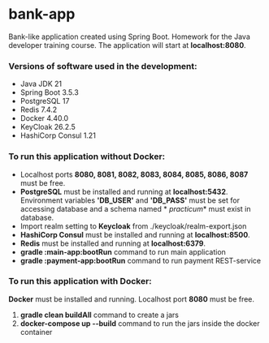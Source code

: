 # bank-app
Bank-like application created using Spring Boot. Homework for the Java developer training course.
The application will start at **localhost:8080**.

### Versions of software used in the development:

* Java JDK 21
* Spring Boot 3.5.3
* PostgreSQL 17
* Redis 7.4.2
* Docker 4.40.0
* KeyCloak 26.2.5
* HashiCorp Consul 1.21

### **To run this application without Docker:**

* Localhost ports **8080, 8081, 8082, 8083, 8084, 8085, 8086, 8087** must be free.
* **PostgreSQL** must be installed and running at **localhost:5432**.
  Environment variables **'DB_USER'** and **'DB_PASS'** must be set for accessing database and a schema named *
  *practicum** must exist in database.
* Import realm setting to **Keycloak** from ./keycloak/realm-export.json
* **HashiCorp Consul** must be installed and running at **localhost:8500**.
* **Redis** must be installed and running at **localhost:6379**.
* **gradle :main-app:bootRun** command to run main application
* **gradle :payment-app:bootRun** command to run payment REST-service

### **To run this application with Docker:**

**Docker** must be installed and running. Localhost port **8080** must be free.
1. **gradle clean buildAll** command to create a jars
2. **docker-compose up --build** command to run the jars inside the docker container

